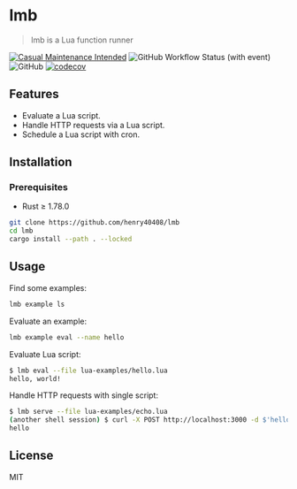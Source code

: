 # lmb

> lmb is a Lua function runner

[![Casual Maintenance Intended](https://casuallymaintained.tech/badge.svg)](https://casuallymaintained.tech/)
![GitHub Workflow Status (with event)](https://img.shields.io/github/actions/workflow/status/henry40408/lmb/.github%2Fworkflows%2Fworkflow.yaml)
![GitHub](https://img.shields.io/github/license/henry40408/lmb)
[![codecov](https://codecov.io/gh/henry40408/lmb/graph/badge.svg?token=O7WLYVEX0E)](https://codecov.io/gh/henry40408/lmb)

## Features

- Evaluate a Lua script.
- Handle HTTP requests via a Lua script.
- Schedule a Lua script with cron.

## Installation

### Prerequisites

- Rust ≥ 1.78.0

```bash
git clone https://github.com/henry40408/lmb
cd lmb
cargo install --path . --locked
```

## Usage

Find some examples:

```bash
lmb example ls
```

Evaluate an example:

```bash
lmb example eval --name hello
```

Evaluate Lua script:

```bash
$ lmb eval --file lua-examples/hello.lua
hello, world!
```

Handle HTTP requests with single script:

```bash
$ lmb serve --file lua-examples/echo.lua
(another shell session) $ curl -X POST http://localhost:3000 -d $'hello'
hello
```

## License

MIT
